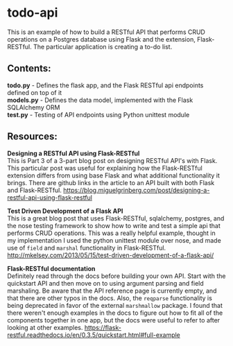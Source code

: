 # todo-api
This is an example of how to build a RESTful API that performs CRUD operations on a Postgres database using Flask and the extension, Flask-RESTful.
The particular application is creating a to-do list.

## Contents:
**todo.py** - Defines the flask app, and the Flask RESTful api endpoints defined on top of it     
**models.py** - Defines the data model, implemented with the Flask SQLAlchemy ORM    
**test.py** - Testing of API endpoints using Python unittest module

## Resources:
**Designing a RESTful API using Flask-RESTful**     
This is Part 3 of a 3-part blog post on designing RESTful API's with Flask.
This particular post was useful for explaining how the Flask-RESTful extension differs from using base Flask and what additional 
functionality it brings. There are github links in the article to an API built with both Flask and Flask-RESTful.
https://blog.miguelgrinberg.com/post/designing-a-restful-api-using-flask-restful      

**Test Driven Development of a Flask API**     
This is a great blog post that uses Flask-RESTful, sqlalchemy, postgres, and the 
nose testing framework to show how to write and test a simple api that performs CRUD operations. This was a really helpful example,
thought in my implementation I used the python unittest module over nose, and made use of `field` and `marshal` functionality in Flask-RESTful. 
http://mkelsey.com/2013/05/15/test-driven-development-of-a-flask-api/

**Flask-RESTful documentation**      
Definitely read through the docs before building your own API. Start with the quickstart API
and then move on to using argument parsing and field marshaling. Be aware that the API reference page
is currently empty, and that there are other typos in the docs. Also, the `reqparse` functionality is being deprecated
in favor of the external `marshmallow` package. I found that there weren't enough examples in the docs to figure out how to fit all of the components together
in one app, but the docs were useful to refer to after looking at other examples. 
https://flask-restful.readthedocs.io/en/0.3.5/quickstart.html#full-example
